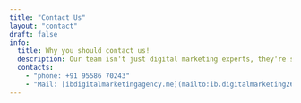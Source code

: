 ```yaml
---
title: "Contact Us"
layout: "contact"
draft: false
info: 
  title: Why you should contact us!
  description: Our team isn't just digital marketing experts, they're strategists. We craft data-driven campaigns across every channel, reaching the right audience at the right time. Let's unlock your brand's full potential.
  contacts: 
    - "phone: +91 95586 70243"
    - "Mail: [ibdigitalmarketingagency.me](mailto:ib.digitalmarketing26@gmail.com)"
---
```

